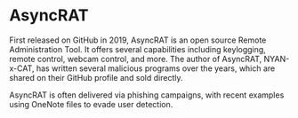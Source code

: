 # AsyncRAT

First released on GitHub in 2019, AsyncRAT is an open source Remote Administration Tool. 
It offers several capabilities including keylogging, remote control, webcam control, and more.
The author of AsyncRAT, NYAN-x-CAT, has written several malicious programs over the years, which are
shared on their GitHub profile and sold directly. 

AsyncRAT is often delivered via phishing campaigns, with recent examples using OneNote
files to evade user detection.